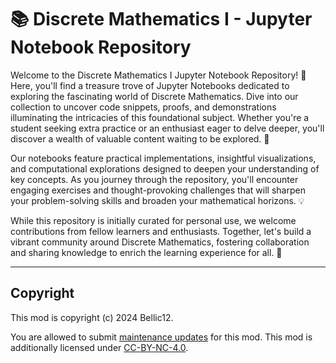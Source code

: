 # 📚 Discrete Mathematics I - Jupyter Notebook Repository
Welcome to the Discrete Mathematics I Jupyter Notebook Repository! 🎉 Here, you'll find a treasure trove of Jupyter Notebooks dedicated to exploring the fascinating world of Discrete Mathematics. Dive into our collection to uncover code snippets, proofs, and demonstrations illuminating the intricacies of this foundational subject. Whether you're a student seeking extra practice or an enthusiast eager to delve deeper, you'll discover a wealth of valuable content waiting to be explored. 🚀

Our notebooks feature practical implementations, insightful visualizations, and computational explorations designed to deepen your understanding of key concepts. As you journey through the repository, you'll encounter engaging exercises and thought-provoking challenges that will sharpen your problem-solving skills and broaden your mathematical horizons. 💡

While this repository is initially curated for personal use, we welcome contributions from fellow learners and enthusiasts. Together, let's build a vibrant community around Discrete Mathematics, fostering collaboration and sharing knowledge to enrich the learning experience for all. 🌟

---
## Copyright

This mod is copyright (c) 2024 Bellic12.

You are allowed to submit [maintenance updates](MAINTENANCE-NOTICE.md) for this mod. This mod is additionally licensed under [CC-BY-NC-4.0](https://creativecommons.org/licenses/by-nc/4.0/).

